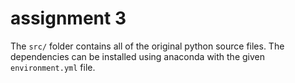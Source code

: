 # assignment 3

The `src/` folder contains all of the original python source files. The dependencies can be installed using anaconda with the given `environment.yml` file.
